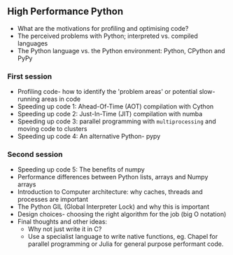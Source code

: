 ## High Performance Python

* What are the motivations for profiling and optimising code?
* The perceived problems with Python; interpreted vs. compiled languages
* The Python language vs. the Python environment: Python, CPython and PyPy

### First session 
* Profiling code- how to identify the 'problem areas' or potential slow-running areas in code
* Speeding up code 1: Ahead-Of-Time (AOT) compilation with Cython
* Speeding up code 2: Just-In-Time (JIT) compilation with numba
* Speeding up code 3: parallel programming with `multiprocessing` and moving code to clusters
* Speeding up code 4: An alternative Python- pypy


### Second session 
* Speeding up code 5: The benefits of numpy
* Performance differences between Python lists, arrays and Numpy arrays
* Introduction to Computer architecture: why caches, threads and processes are important
* The Python GIL (Global Interpreter Lock) and why this is important
* Design choices- choosing the right algorithm for the job (big O notation)
* Final thoughts and other ideas:
    * Why not just write it in C?
    * Use a specialist language to write native functions, eg. Chapel for parallel programming or Julia for general purpose performant code.

